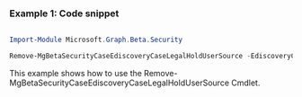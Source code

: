 ### Example 1: Code snippet

```powershell

Import-Module Microsoft.Graph.Beta.Security

Remove-MgBetaSecurityCaseEdiscoveryCaseLegalHoldUserSource -EdiscoveryCaseId $ediscoveryCaseId -EdiscoveryHoldPolicyId $ediscoveryHoldPolicyId -UserSourceId $userSourceId

```
This example shows how to use the Remove-MgBetaSecurityCaseEdiscoveryCaseLegalHoldUserSource Cmdlet.

